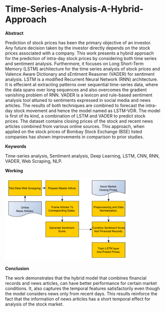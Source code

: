 # Time-Series-Analysis-A-Hybrid-Approach

**Abstract** 

Prediction of stock prices has been the primary objective of
an investor. Any future decision taken by the investor directly depends
on the stock prices associated with a company. This work presents a hybrid
approach for the prediction of intra-day stock prices by considering
both time series and sentiment analysis. Furthermore, it focuses on Long
Short-Term Memory (LSTM) architecture for the time series analysis
of stock prices and Valence Aware Dictionary and sEntiment Reasoner
(VADER) for sentiment analysis. LSTM is a modified Recurrent Neural
Network (RNN) architecture. It is effecient at extracting patterns over sequential
time-series data, where the data spans over long sequences and
also overcomes the gradient vanishing problem of RNN. VADER is a
lexicon and rule-based sentiment analysis tool attuned to sentiments expressed
in social media and news articles. The results of both techniques
are combined to forecast the intra-day stock movement and hence the
model named as LSTM-VDR. The model is first of its kind, a combination
of LSTM and VADER to predict stock prices. The dataset contains
closing prices of the stock and recent news articles combined from various
online sources. This approach, when applied on the stock prices of Bombay
Stock Exchange (BSE) listed companies has shown improvements in
comparison to prior studies.

**Keywords** 

Time-series analysis, Sentiment analysis, Deep Learning,
LSTM, CNN, RNN, VADER, Web Scraping, NLP.

**Working**

<img src="https://github.com/Duttabhi/Time-Series-Analysis-A-Hybrid-Approach/blob/master/flow%20diagram.pdf" width=400>

**Conclusion**


The work demonstrates that the hybrid model that combines financial records
and news articles, can have better performance for certain market conditions.
It, also captures the temporal features satisfactorily even though the model considers
news only from recent days. This results reinforce the fact that the information
of news articles has a short temporal effect for analysis of the stock
market.

